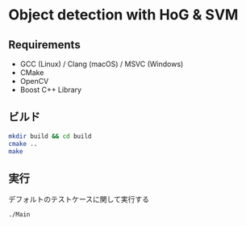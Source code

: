 # Object detection with HoG & SVM
## Requirements
- GCC (Linux) / Clang (macOS) / MSVC (Windows)
- CMake
- OpenCV
- Boost C++ Library

## ビルド
```sh
mkdir build && cd build
cmake ..
make
```

## 実行
デフォルトのテストケースに関して実行する
```sh
./Main
```